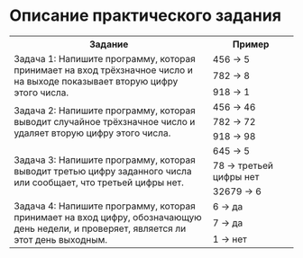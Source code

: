 # Описание практического задания

<table>
	<tr>
	    <th>Задание</th>
	    <th>Пример</th>  
	</tr>
    <tr>
	    <td rowspan="3" width="70%">Задача 1: Напишите программу, которая принимает на вход трёхзначное число и на выходе показывает вторую цифру этого числа.</td>
	    <td>456 -> 5</td>  
	</tr>
    <tr>
	    <td>782 -> 8</td>  
    </tr>
        <tr>
	    <td>918 -> 1</td>  
    </tr> 
    <tr>
	    <td rowspan="3" width="70%">Задача 2: Напишите программу, которая выводит случайное трёхзначное число и удаляет вторую цифру этого числа.</td>
	    <td>456 -> 46</td>  
	</tr>
    <tr>
	    <td>782 -> 72</td>  
    </tr>
        <tr>
	    <td>918 -> 98</td>  
    </tr> 
	<tr>
	    <td rowspan="3" width="70%">Задача 3: Напишите программу, которая выводит третью цифру заданного числа или сообщает, что третьей цифры нет.</td>
	    <td>645 -> 5</td>  
	</tr>
    <tr>
	    <td>78 -> третьей цифры нет</td>  
    </tr>
        <tr>
	    <td>32679 -> 6</td>  
    </tr> 
	<tr>
	    <td rowspan="3" width="70%">Задача 4: Напишите программу, которая принимает на вход цифру, обозначающую день недели, и проверяет, является ли этот день выходным.</td>
	    <td>6 -> да </td>  
	</tr>
    <tr>
	    <td>7 -> да</td>  
    </tr>
        <tr>
	    <td>1 -> нет</td>  
    </tr> 
</table>
